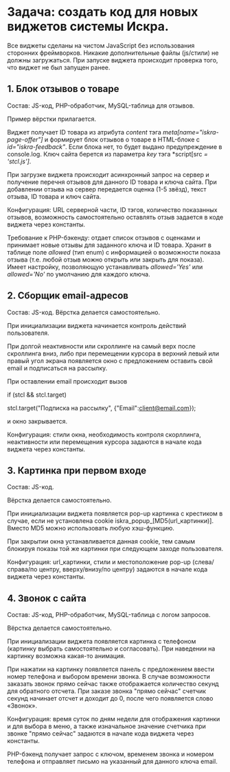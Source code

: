 # Задача: создать код для новых виджетов системы Искра.

Все виджеты сделаны на чистом JavaScript без использования сторонних фреймворков. Никакие дополнительные файлы (js/стили) не должны загружаться. При запуске виджета происходит проверка того, что виджет не был запущен ранее.

## 1. Блок отзывов о товаре

Состав: JS-код, PHP-обработчик, MySQL-таблица для отзывов.

Пример вёрстки прилагается.

Виджет получает ID товара из атрибута *content* тэга *meta[name="iskra-page-offer"]* и формирует блок отзывов о товаре в HTML-блоке с *id="iskra-feedback"*. Если блока нет, то будет выдано предупреждение в console.log. Ключ сайта берется из параметра *key* тэга *script[src *= 'stcl.js']*.

При загрузке виджета происходит асинхронный запрос на сервер и получение перечня отзывов для данного ID товара и ключа сайта. При добавлении отзыва на сервер передается оценка (1-5 звёзд), текст отзыва, ID товара и ключ сайта.

Конфигурация: URL серверной части, ID тэгов, количество показанных отзывов, возможность самостоятельно оставлять отзыв задается в коде виджета через константы.

Требование к PHP-бэкенду: отдает список отзывов с оценками и принимает новые отзывы для заданного ключа и ID товара. Хранит в таблице поле *allowed* (тип enum) с информацией о возможности показа отзыва (т.е. любой отзыв можно открыть или закрыть для показа). Имеет настройку, позволяющую устанавливать *allowed='Yes'* или *allowed='No'* по умолчанию для каждого ключа.

## 2. Сборщик email-адресов

Состав: JS-код.
Вёрстка делается самостоятельно.

При инициализации виджета начинается контроль действий пользователя.

При долгой неактивности или скроллинге на самый верх после скроллинга вниз, либо при перемещении курсора в верхний левый или правый угол экрана появляется окно с предложением оставить свой email и подписаться на рассылку.

При оставлении email происходит вызов

if (stcl && stcl.target)

 stcl.target("Подписка на рассылку", {"Email":client@email.com});

и окно закрывается.

Конфигурация: стили окна, необходимость контроля скорллинга, неактивности или перемещения курсора задаются в начале кода виджета через константы.

## 3. Картинка при первом входе

Состав: JS-код.

Вёрстка делается самостоятельно.

При инициализации виджета появляется pop-up картинка с крестиком в случае, если не установлена cookie iskra_popup_[MD5(url_картинки)]. Вместо MD5 можно использовать любую хэш-функцию.

При закрытии окна устанавливается данная cookie, тем самым блокируя показы той же картинки при следующем заходе пользователя.

Конфигурация: url_картинки, стили и местоположение pop-up (слева/справа/по центру, вверху/внизу/по центру) задаются в начале кода виджета через константы.

## 4. Звонок с сайта

Состав: JS-код, PHP-обработчик, MySQL-таблица с логом запросов.

Вёрстка делается самостоятельно.

При инициализации виджета появляется картинка с телефоном (картинку выбрать самостоятельно и согласовать). При наведении на картинку возможна какая-то анимация.

При нажатии на картинку появляется панель с предложением ввести номер телефона и выбором времени звонка. В случае возможности заказать звонок прямо сейчас также отображается количество секунд для обратного отсчета. При заказе звонка "прямо сейчас" счетчик секунд начинает отсчет и доходит до 0, после чего появляется слово «Звонок».

Конфигурация: время суток по дням недели для отображения картинки и для выбора в меню, а также изначальное значение счетчика при звонке "прямо сейчас" задаются в начале кода виджета через константы.

PHP-бэкенд получает запрос с ключом, временем звонка и номером телефона и отправляет письмо на указанный для данного ключа email.

